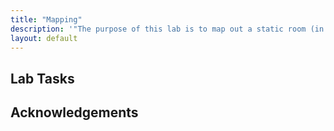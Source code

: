 ```yaml
---
title: "Mapping"
description: '"The purpose of this lab is to map out a static room (in this case the front room of the lab); you will use this map in later localization and navigation tasks."'
layout: default
---
```


## Lab Tasks

## Acknowledgements